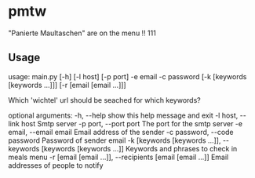 # pmtw
"Panierte Maultaschen" are on the menu !! 111

## Usage
usage: main.py [-h] [-l host] [-p port] -e email -c password
               [-k [keywords [keywords ...]]] [-r [email [email ...]]]

Which 'wichtel' url should be seached for which keywords?

optional arguments:
  -h, --help            show this help message and exit
  -l host, --link host  Smtp server
  -p port, --port port  The port for the smtp server
  -e email, --email email
                        Email address of the sender
  -c password, --code password
                        Password of sender email
  -k [keywords [keywords ...]], --keywords [keywords [keywords ...]]
                        Keywords and phrases to check in meals menu
  -r [email [email ...]], --recipients [email [email ...]]
                        Email addresses of people to notify
